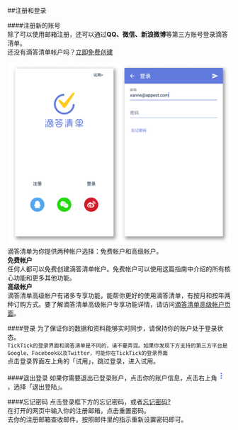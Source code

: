 ##注册和登录

####注册新的账号
<br >除了可以使用邮箱注册，还可以通过**QQ、微信、新浪微博**等第三方账号登录滴答清单。
<br >还没有滴答清单帐户吗？[立即免费创建](https://dida365.com/signup)

![](31081.png)
<br >滴答清单为你提供两种帐户选择：免费帐户和高级帐户。
<br >**免费帐户**
<br >任何人都可以免费创建滴答清单帐户。免费帐户可以使用这篇指南中介绍的所有核心功能和更多其他功能。
<br >**高级帐户**
<br >滴答清单高级帐户有诸多专享功能，能帮你更好的使用滴答清单，有按月和按年两种订购方式。要了解滴答清单高级帐户专享功能详情，请访问[滴答清单高级帐户页面](https://www.dida365.com/about/upgrade)。

####登录
为了保证你的数据和资料能够实时同步，请保持你的账户处于登录状态。
<br >`TickTick的登录界面和滴答清单是不同的，请不要弄混。如果你发现下方支持的第三方平台是Google、Facebook以及Twitter，可能你在TickTick的登录界面`
<br >点击登录界面左上角的「试用」，跳过登录，进入试用。

####退出登录
如果你需要退出已登录账户，点击你的账户信息，点击右上角<img src="../images/images_android/image001.png" title="更多" width="20" />，选择「退出登陆」。


####忘记密码
点击登录框下方的忘记密码，或者[忘记密码?](https://www.dida365.com/sign/requestRestPassword)
<br >在打开的网页中输入你的注册邮箱，点击重置密码。
<br >去你的注册邮箱查收邮件，按照邮件里的指示重新设置密码即可。
